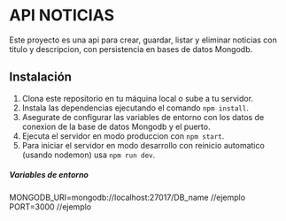 # API NOTICIAS
Este proyecto es una api para crear, guardar, listar y eliminar noticias con titulo y descripcion, con persistencia en bases de datos Mongodb.

## Instalación

1. Clona este repositorio en tu máquina local o sube a tu servidor.
2. Instala las dependencias ejecutando el comando `npm install`.
3. Asegurate de configurar las variables de entorno con los datos de conexion de la base de datos Mongodb y el puerto.
4. Ejecuta el servidor en modo produccion con `npm start`.
5. Para iniciar el servidor en modo desarrollo con reinicio automatico (usando nodemon) usa `npm run dev`.


##### Variables de entorno 
MONGODB_URI=mongodb://localhost:27017/DB_name //ejemplo   
PORT=3000 //ejemplo   